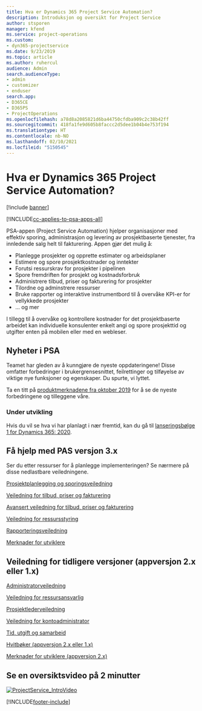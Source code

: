 ```yaml
---
title: Hva er Dynamics 365 Project Service Automation?
description: Introduksjon og oversikt for Project Service
author: stsporen
manager: kfend
ms.service: project-operations
ms.custom:
- dyn365-projectservice
ms.date: 9/23/2019
ms.topic: article
ms.author: ruhercul
audience: Admin
search.audienceType:
- admin
- customizer
- enduser
search.app:
- D365CE
- D365PS
- ProjectOperations
ms.openlocfilehash: a78d8a2085821d6ba44750cfdba909c2c38b42ff
ms.sourcegitcommit: 418fa1fe9d605b8faccc2d5dee1b04b4e753f194
ms.translationtype: HT
ms.contentlocale: nb-NO
ms.lasthandoff: 02/10/2021
ms.locfileid: "5150545"
---
```

# <a name="what-is-dynamics-365-project-service-automation"></a>Hva er Dynamics 365 Project Service Automation?

[!include [banner](../includes/psa-now-project-operations.md)]

[!INCLUDE[cc-applies-to-psa-apps-all](../includes/cc-applies-to-psa-apps-all.md)]

PSA-appen (Project Service Automation) hjelper organisasjoner med effektiv sporing, administrasjon og levering av prosjektbaserte tjenester, fra innledende salg helt til fakturering. Appen gjør det mulig å:

- Planlegge prosjekter og opprette estimater og arbeidsplaner
- Estimere og spore prosjektkostnader og inntekter
- Forutsi ressurskrav for prosjekter i pipelinen
- Spore fremdriften for prosjekt og kostnadsforbruk
- Administrere tilbud, priser og fakturering for prosjekter
- Tilordne og adminstrere ressurser
- Bruke rapporter og interaktive instrumentbord til å overvåke KPI-er for vellykkede prosjekter
- ... og mer

I tillegg til å overvåke og kontrollere kostnader for det prosjektbaserte arbeidet kan individuelle konsulenter enkelt angi og spore prosjekttid og utgifter enten på mobilen eller med en webleser.

## <a name="whats-new-in-psa"></a>Nyheter i PSA
Teamet har gleden av å kunngjøre de nyeste oppdateringene! Disse omfatter forbedringer i brukergrensesnittet, feilrettinger og tilføyelse av viktige nye funksjoner og egenskaper. Du spurte, vi lyttet.

Ta en titt på [produktmerknadene fra oktober 2019](https://docs.microsoft.com/dynamics365-release-plan/2019wave2/index) for å se de nyeste forbedringene og tilleggene våre.

### <a name="in-development"></a>Under utvikling
Hvis du vil se hva vi har planlagt i nær fremtid, kan du gå til [lanseringsbølge 1 for Dynamics 365: 2020](https://docs.microsoft.com/dynamics365-release-plan/2020wave1/index).

## <a name="get-help-with-psa-version-3x"></a>Få hjelp med PAS versjon 3.x
Ser du etter ressurser for å planlegge implementeringen? Se nærmere på disse nedlastbare veiledningene.

 [Prosjektplanlegging og sporingsveiledning](../psa/implementation-guides/project-planning-tracking.md)

 [Veiledning for tilbud, priser og fakturering](../psa/implementation-guides/begin-quoting-pricing-billing.md)

 [Avansert veiledning for tilbud, priser og fakturering](../psa/implementation-guides/adv-quoting-pricing-billing.md)

 [Veiledning for ressursstyring](../psa/implementation-guides/resource-management-guide.md)

 [Rapporteringsveiledning](../psa/implementation-guides/reporting-guide.md)

 [Merknader for utviklere](../psa/developer-guides/overview-dev-notes-v3.x.md)

## <a name="guidance-for-earlier-versions-app-version-2x-or-1x"></a>Veiledning for tidligere versjoner (appversjon 2.x eller 1.x)
 [Administratorveiledning](../psa/admin-guide.md)

 [Veiledning for ressursansvarlig](../psa/resource-manager-guide.md)

 [Prosjektlederveiledning](../psa/project-manager-guide.md)

 [Veiledning for kontoadministrator](../psa/account-manager-guide.md)

 [Tid, utgift og samarbeid](../psa/time-expense-collaboration-guide.md)

 [Hvitbøker (appversjon 2.x eller 1.x)](../psa/white-papers.md)

 [Merknader for utviklere (appversjon 2.x)](../psa/developer-guides/add-custom-qoi-forms-v2.x.md)

 ## <a name="watch-a-2-minute-overview-video"></a>Se en oversiktsvideo på 2 minutter
 <a name="heroArea"></a> [![ProjectService_IntroVideo](../psa/media/project-service-intro-video.png "ProjectService_IntroVideo")](https://go.microsoft.com/fwlink/p/?LinkId=799457)




[!INCLUDE[footer-include](../includes/footer-banner.md)]